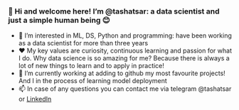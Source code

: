 ### 👋 Hi and welcome here! I’m @tashatsar: a data scientist and just a simple human being 😊

- 👀 I’m interested in ML, DS, Python and programming: have been working as a data scientist for more than three years
- ❤️ My key values are curiosity, continuous learning and passion for what I do. Why data science is so amazing for me? 
Because there is always a lot of new things to learn and to apply in practice!
- 🌱 I’m currently working at adding to github my most favourite projects! And I in the process of learning model deployment 
- 📫 In case of any questions you can contact me via telegram @tashatsar or [LinkedIn](#https://www.linkedin.com/in/natsarkova/)

<!---
tashatsar/tashatsar is a ✨ special ✨ repository because its `README.md` (this file) appears on your GitHub profile.
You can click the Preview link to take a look at your changes.
--->
